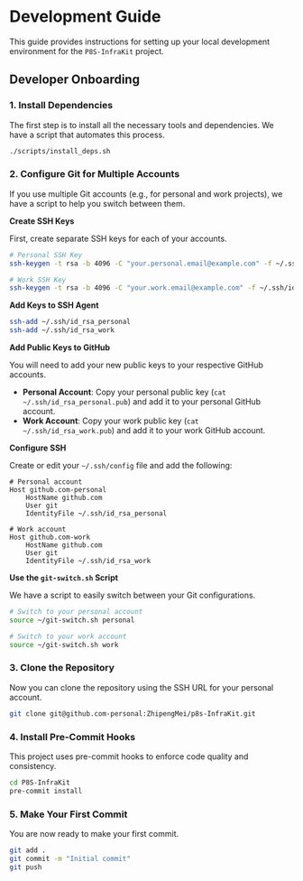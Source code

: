 # Development Guide

This guide provides instructions for setting up your local development environment for the `P8S-InfraKit` project.

## Developer Onboarding

### 1. Install Dependencies

The first step is to install all the necessary tools and dependencies. We have a script that automates this process.

```bash
./scripts/install_deps.sh
```

### 2. Configure Git for Multiple Accounts

If you use multiple Git accounts (e.g., for personal and work projects), we have a script to help you switch between them.

**Create SSH Keys**

First, create separate SSH keys for each of your accounts.

```bash
# Personal SSH Key
ssh-keygen -t rsa -b 4096 -C "your.personal.email@example.com" -f ~/.ssh/id_rsa_personal

# Work SSH Key
ssh-keygen -t rsa -b 4096 -C "your.work.email@example.com" -f ~/.ssh/id_rsa_work
```

**Add Keys to SSH Agent**

```bash
ssh-add ~/.ssh/id_rsa_personal
ssh-add ~/.ssh/id_rsa_work
```

**Add Public Keys to GitHub**

You will need to add your new public keys to your respective GitHub accounts.

*   **Personal Account**: Copy your personal public key (`cat ~/.ssh/id_rsa_personal.pub`) and add it to your personal GitHub account.
*   **Work Account**: Copy your work public key (`cat ~/.ssh/id_rsa_work.pub`) and add it to your work GitHub account.

**Configure SSH**

Create or edit your `~/.ssh/config` file and add the following:

```
# Personal account
Host github.com-personal
    HostName github.com
    User git
    IdentityFile ~/.ssh/id_rsa_personal

# Work account
Host github.com-work
    HostName github.com
    User git
    IdentityFile ~/.ssh/id_rsa_work
```

**Use the `git-switch.sh` Script**

We have a script to easily switch between your Git configurations.

```bash
# Switch to your personal account
source ~/git-switch.sh personal

# Switch to your work account
source ~/git-switch.sh work
```

### 3. Clone the Repository

Now you can clone the repository using the SSH URL for your personal account.

```bash
git clone git@github.com-personal:ZhipengMei/p8s-InfraKit.git
```

### 4. Install Pre-Commit Hooks

This project uses pre-commit hooks to enforce code quality and consistency.

```bash
cd P8S-InfraKit
pre-commit install
```

### 5. Make Your First Commit

You are now ready to make your first commit.

```bash
git add .
git commit -m "Initial commit"
git push
